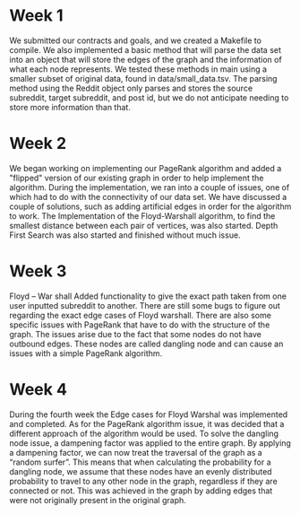 # Week 1
We submitted our contracts and goals, and we created a Makefile to compile. We also implemented a basic method that will parse the data set into an object that will store the edges of the graph and the information of what each node represents. We tested these methods in main using a smaller subset of original data, found in data/small_data.tsv. The parsing method using the Reddit object only parses and stores the source subreddit, target subreddit, and post id, but we do not anticipate needing to store more information than that.

# Week 2
We began working on implementing our PageRank algorithm and added a "flipped" version of our existing graph in order to help implement the algorithm. During the implementation, we ran into a couple of issues, one of which had to do with the connectivity of our data set. We have discussed a couple of solutions, such as adding artificial edges in order for the algorithm to work. The Implementation of the Floyd-Warshall algorithm, to find the smallest distance between each pair of vertices, was also started. Depth First Search was also started and finished without much issue.

# Week 3
Floyd – War shall Added functionality to give the exact path taken from one user inputted subreddit to another.  There are still some bugs to figure out regarding the exact edge cases of Floyd warshall. There are also some specific issues with PageRank that have to do with the structure of the graph. The issues arise due to the fact that some nodes do not have outbound edges. These nodes are called dangling node and can cause an issues with a simple PageRank algorithm. 

# Week 4
During the fourth week the Edge cases for Floyd Warshal was implemented and completed. As for the PageRank algorithm issue, it was decided that a different approach of the algorithm would be used. To solve the dangling node issue, a dampening factor was applied to the entire graph. By applying a dampening factor, we can now treat the traversal of the graph as a “random surfer”. This means that when calculating the probability for a dangling node, we assume that these nodes have an evenly distributed probability to travel to any other node in the graph, regardless if they are connected or not. This was achieved in the graph by adding edges that were not originally present in the original graph. 
